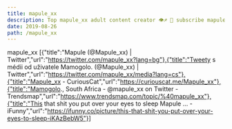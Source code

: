 ```yaml
---
title: mapule_xx
description: Top mapule_xx adult content creator 👁♐️ 👑 subscribe mapule_xx to my porn site below IG mapule_xx
date: 2019-08-26
path: /mapule_xx
---
```


mapule_xx
[{"title":"Mapule (@Mapule_xx) | Twitter","url":"https://twitter.com/mapule_xx?lang=bg"},{"title":"Tweety s médii od uživatele Mamogolo. (@Mapule_xx) | Twitter","url":"https://twitter.com/mapule_xx/media?lang=cs"},{"title":"Mapule_xx - CuriousCat","url":"https://curiouscat.me/Mapule_xx"},{"title":"Mamogolo., South Africa - @mapule_xx on Twitter - Trendsmap","url":"https://www.trendsmap.com/topic/%40mapule_xx"},{"title":"This that shit you put over your eyes to sleep Mapule ... - iFunny","url":"https://ifunny.co/picture/this-that-shit-you-put-over-your-eyes-to-sleep-iKAzBebW5"}]

